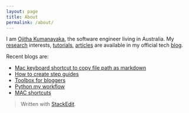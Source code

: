 ```yaml
---
layout: page
title: About
permalink: /about/
---
```

I am [Ojitha Kumanayaka](https://www.linkedin.com/in/ojitha), the software engineer living in Australia. My [research](https://ojitha.blogspot.com/p/research.html) interests, [tutorials](https://ojitha.blogspot.com/p/tutorials.html), [articles](https://ojitha.blogspot.com/p/articles.html) are available in my official tech [blog](https://ojitha.blogspot.com.au).

Recent blogs are: 

- [Mac keyboard shortcut to copy file path as markdown](https://ojitha.blogspot.com/2020/06/macos-quick-action-to-copy-markdown.html)
- [How to create step guides](https://ojitha.blogspot.com/2020/05/annotated-screenshot-in-mac-preview.html)
- [Toolbox for bloggers](https://ojitha.blogspot.com/2020/05/animated-gif-for-blogger.html)
- [Python my workflow](https://ojitha.blogspot.com/2020/05/python-my-workflow.html)
- [MAC shortcuts](https://ojitha.blogspot.com/2020/04/mac-shortcuts.html)

> Written with [StackEdit](https://stackedit.io/).
<!--stackedit_data:
eyJoaXN0b3J5IjpbMTk4ODQwMjUyNl19
-->